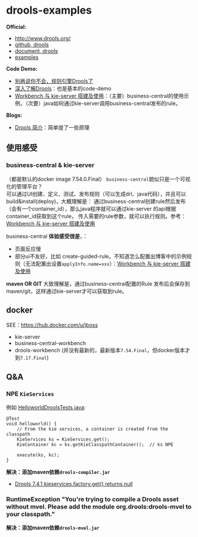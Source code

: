 # drools-examples

**Official:**
+ <http://www.drools.org/>
+ [github, drools](https://github.com/kiegroup/drools)
+ [document, drools](https://drools.org/learn/documentation.html)
+ [examples](https://github.com/kiegroup/drools/tree/master/drools-examples)

**Code Demo:**
- [别再说你不会，规则引擎Drools了](https://blog.csdn.net/wuzhiwei549/article/details/104813821)
- [深入了解Drools](https://www.jianshu.com/p/725811f420db)：也是基本的code-demo
- [Workbench 与 kie-server 搭建及使用]：（主要）business-central的使用示例，（次要）java如何通过kie-server调用business-central发布的rule。

**Blogs:**
- [Drools 简介](https://blog.csdn.net/chinrui/article/details/74906748)：简单提了一些原理

[Workbench 与 kie-server 搭建及使用]: https://blog.csdn.net/chinrui/article/details/79018351

## 使用感受
### business-central & kie-server
（都是默认的docker image 7.54.0.Final）
`business-central`貌似只是一个可视化的管理平台？  
可以通过UI创建、定义、测试、发布规则（可以生成drl、java代码），并且可以build&install(deploy)，大概理解是：
通过business-central创建rule然后发布（会有一个container_id），那么java程序就可以通过kie-server 的api根据container_id获取到这个rule，
传入需要的rule参数，就可以执行规则。参考：[Workbench 与 kie-server 搭建及使用]

business-central **体验感受很差**，：
- 页面反应慢
- 部分ui不友好，比如 create-guided-rule。不知道怎么配置出博客中的示例规则（无法配置出设置`applyInfo.name=xxx`）：[Workbench 与 kie-server 搭建及使用]

**maven OR GIT**
大致理解是，通过business-central配置的Rule 发布后会保存到 maven/git，这样通过kie-server才可以获取到rule。


## docker
SEE：<https://hub.docker.com/u/jboss>

- kie-server
- business-central-workbench
- drools-workbench (并没有最新的，最新版本`7.54.Final`，但docker版本才到`7.17.Final`)

## Q&A
### NPE `KieServices`
例如 [HelloworldDroolsTests.java](drools-basic-examples/src/test/java/com/vergilyn/examples/ruleengine/drools/eg0001/HelloworldDroolsTests.java):
```
@Test
void helloworld() {
    // From the kie services, a container is created from the classpath
    KieServices ks = KieServices.get();
    KieContainer kc = ks.getKieClasspathContainer();  // ks NPE

    execute(ks, kc);
}
```

**解决：添加maven依赖`drools-compiler.jar`**

- [Drools 7.4.1 kieservices.factory.get() returns null](https://stackoverflow.com/questions/47556233/drools-7-4-1-kieservices-factory-get-returns-null)

### RuntimeException "You're trying to compile a Drools asset without mvel. Please add the module org.drools:drools-mvel to your classpath."
**解决：添加maven依赖`drools-mvel.jar`**
